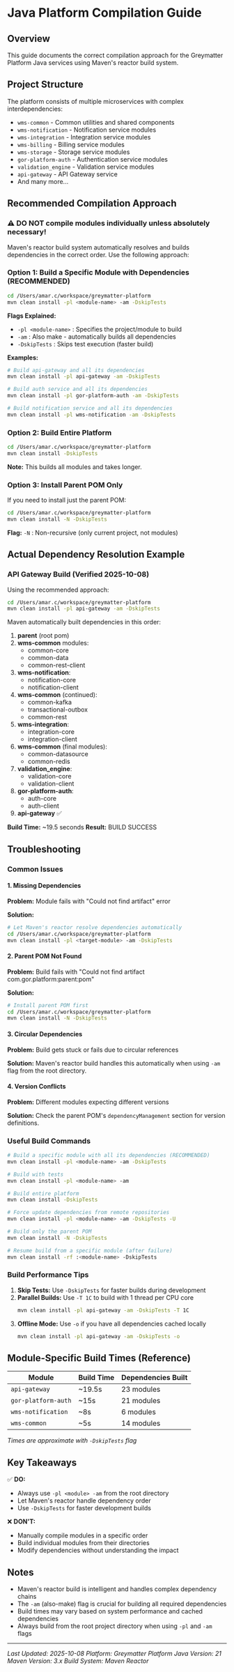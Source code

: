 # Java Platform Compilation Guide

## Overview
This guide documents the correct compilation approach for the Greymatter Platform Java services using Maven's reactor build system.

## Project Structure
The platform consists of multiple microservices with complex interdependencies:
- `wms-common` - Common utilities and shared components
- `wms-notification` - Notification service modules
- `wms-integration` - Integration service modules
- `wms-billing` - Billing service modules
- `wms-storage` - Storage service modules
- `gor-platform-auth` - Authentication service modules
- `validation_engine` - Validation service modules
- `api-gateway` - API Gateway service
- And many more...

## Recommended Compilation Approach

### ⚠️ DO NOT compile modules individually unless absolutely necessary!

Maven's reactor build system automatically resolves and builds dependencies in the correct order. Use the following approach:

### Option 1: Build a Specific Module with Dependencies (RECOMMENDED)
```bash
cd /Users/amar.c/workspace/greymatter-platform
mvn clean install -pl <module-name> -am -DskipTests
```

**Flags Explained:**
- `-pl <module-name>` : Specifies the project/module to build
- `-am` : Also make - automatically builds all dependencies
- `-DskipTests` : Skips test execution (faster build)

**Examples:**
```bash
# Build api-gateway and all its dependencies
mvn clean install -pl api-gateway -am -DskipTests

# Build auth service and all its dependencies
mvn clean install -pl gor-platform-auth -am -DskipTests

# Build notification service and all its dependencies
mvn clean install -pl wms-notification -am -DskipTests
```

### Option 2: Build Entire Platform
```bash
cd /Users/amar.c/workspace/greymatter-platform
mvn clean install -DskipTests
```
**Note:** This builds all modules and takes longer.

### Option 3: Install Parent POM Only
If you need to install just the parent POM:
```bash
cd /Users/amar.c/workspace/greymatter-platform
mvn clean install -N -DskipTests
```
**Flag:** `-N` : Non-recursive (only current project, not modules)

## Actual Dependency Resolution Example

### API Gateway Build (Verified 2025-10-08)

Using the recommended approach:
```bash
cd /Users/amar.c/workspace/greymatter-platform
mvn clean install -pl api-gateway -am -DskipTests
```

Maven automatically built dependencies in this order:
1. **parent** (root pom)
2. **wms-common** modules:
   - common-core
   - common-data
   - common-rest-client
3. **wms-notification**:
   - notification-core
   - notification-client
4. **wms-common** (continued):
   - common-kafka
   - transactional-outbox
   - common-rest
5. **wms-integration**:
   - integration-core
   - integration-client
6. **wms-common** (final modules):
   - common-datasource
   - common-redis
7. **validation_engine**:
   - validation-core
   - validation-client
8. **gor-platform-auth**:
   - auth-core
   - auth-client
9. **api-gateway** ✅

**Build Time:** ~19.5 seconds
**Result:** BUILD SUCCESS

## Troubleshooting

### Common Issues

#### 1. Missing Dependencies
**Problem:** Module fails with "Could not find artifact" error

**Solution:**
```bash
# Let Maven's reactor resolve dependencies automatically
cd /Users/amar.c/workspace/greymatter-platform
mvn clean install -pl <target-module> -am -DskipTests
```

#### 2. Parent POM Not Found
**Problem:** Build fails with "Could not find artifact com.gor.platform:parent:pom"

**Solution:**
```bash
# Install parent POM first
cd /Users/amar.c/workspace/greymatter-platform
mvn clean install -N -DskipTests
```

#### 3. Circular Dependencies
**Problem:** Build gets stuck or fails due to circular references

**Solution:** Maven's reactor build handles this automatically when using `-am` flag from the root directory.

#### 4. Version Conflicts
**Problem:** Different modules expecting different versions

**Solution:** Check the parent POM's `dependencyManagement` section for version definitions.

### Useful Build Commands

```bash
# Build a specific module with all its dependencies (RECOMMENDED)
mvn clean install -pl <module-name> -am -DskipTests

# Build with tests
mvn clean install -pl <module-name> -am

# Build entire platform
mvn clean install -DskipTests

# Force update dependencies from remote repositories
mvn clean install -pl <module-name> -am -DskipTests -U

# Build only the parent POM
mvn clean install -N -DskipTests

# Resume build from a specific module (after failure)
mvn clean install -rf :<module-name> -DskipTests
```

### Build Performance Tips

1. **Skip Tests:** Use `-DskipTests` for faster builds during development
2. **Parallel Builds:** Use `-T 1C` to build with 1 thread per CPU core
   ```bash
   mvn clean install -pl api-gateway -am -DskipTests -T 1C
   ```
3. **Offline Mode:** Use `-o` if you have all dependencies cached locally
   ```bash
   mvn clean install -pl api-gateway -am -DskipTests -o
   ```

## Module-Specific Build Times (Reference)

| Module | Build Time | Dependencies Built |
|--------|------------|-------------------|
| `api-gateway` | ~19.5s | 23 modules |
| `gor-platform-auth` | ~15s | 21 modules |
| `wms-notification` | ~8s | 6 modules |
| `wms-common` | ~5s | 14 modules |

*Times are approximate with `-DskipTests` flag*

## Key Takeaways

✅ **DO:**
- Always use `-pl <module> -am` from the root directory
- Let Maven's reactor handle dependency order
- Use `-DskipTests` for faster development builds

❌ **DON'T:**
- Manually compile modules in a specific order
- Build individual modules from their directories
- Modify dependencies without understanding the impact

## Notes

- Maven's reactor build is intelligent and handles complex dependency chains
- The `-am` (also-make) flag is crucial for building all required dependencies
- Build times may vary based on system performance and cached dependencies
- Always build from the root project directory when using `-pl` and `-am` flags

---
*Last Updated: 2025-10-08*
*Platform: Greymatter Platform*
*Java Version: 21*
*Maven Version: 3.x*
*Build System: Maven Reactor*
